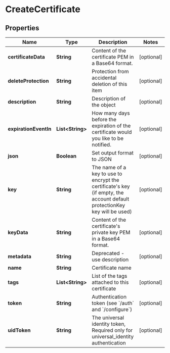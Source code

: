 

# CreateCertificate

## Properties

Name | Type | Description | Notes
------------ | ------------- | ------------- | -------------
**certificateData** | **String** | Content of the certificate PEM in a Base64 format. |  [optional]
**deleteProtection** | **String** | Protection from accidental deletion of this item |  [optional]
**description** | **String** | Description of the object |  [optional]
**expirationEventIn** | **List&lt;String&gt;** | How many days before the expiration of the certificate would you like to be notified. |  [optional]
**json** | **Boolean** | Set output format to JSON |  [optional]
**key** | **String** | The name of a key to use to encrypt the certificate&#39;s key (if empty, the account default protectionKey key will be used) |  [optional]
**keyData** | **String** | Content of the certificate&#39;s private key PEM in a Base64 format. |  [optional]
**metadata** | **String** | Deprecated - use description |  [optional]
**name** | **String** | Certificate name | 
**tags** | **List&lt;String&gt;** | List of the tags attached to this certificate |  [optional]
**token** | **String** | Authentication token (see &#x60;/auth&#x60; and &#x60;/configure&#x60;) |  [optional]
**uidToken** | **String** | The universal identity token, Required only for universal_identity authentication |  [optional]



